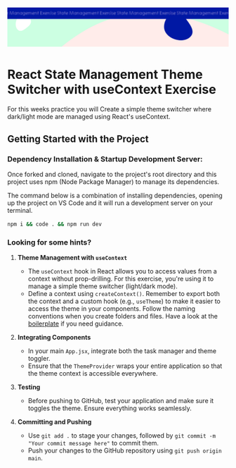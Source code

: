 <h1 align="center">
  <a href="">
    <img src="/src/assets/state-management.svg" alt="Boiler Plate">
  </a>
</h1>

# React State Management Theme Switcher with useContext Exercise

For this weeks practice you will Create a simple theme switcher where dark/light mode are managed using React's useContext.

## Getting Started with the Project

### Dependency Installation & Startup Development Server:

Once forked and cloned, navigate to the project's root directory and this project uses npm (Node Package Manager) to manage its dependencies.

The command below is a combination of installing dependencies, opening up the project on VS Code and it will run a development server on your terminal.

```bash
npm i && code . && npm run dev
```

### Looking for some hints?
1. **Theme Management with `useContext`**
    - The `useContext` hook in React allows you to access values from a context without prop-drilling. For this exercise, you're using it to manage a simple theme switcher (light/dark mode).
    - Define a context using `createContext()`. Remember to export both the context and a custom hook (e.g., `useTheme`) to make it easier to access the theme in your components. Follow the naming conventions when you create folders and files. Have a look at the [boilerplate](https://github.com/Technigo/react-vite-use-context-boiler-plate) if you need guidance.

3.  **Integrating Components**
    - In your main `App.jsx`, integrate both the task manager and theme toggler. 
    - Ensure that the `ThemeProvider` wraps your entire application so that the theme context is accessible everywhere.

4.  **Testing**
    - Before pushing to GitHub, test your application and make sure it toggles the theme. Ensure everything works seamlessly.

6.  **Committing and Pushing**
    - Use `git add .` to stage your changes, followed by `git commit -m "Your commit message here"` to commit them.
    - Push your changes to the GitHub repository using `git push origin main`.
